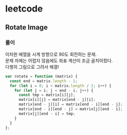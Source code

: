 # leetcode

## Rotate Image

### 풀이

이차원 배열을 시계 방향으로 90도 회전하는 문제.  
문제 자체는 어렵지 않음에도 좌표 계산이 조금 골치아팠다.  
다행히 그림으로 그려서 해결!

```js
var rotate = function (matrix) {
  const end = matrix.length - 1;
  for (let i = 0; i < matrix.length / 2; i++) {
    for (let j = i; j < end - i; j++) {
      const tmp = matrix[i][j];
      matrix[i][j] = matrix[end - j][i];
      matrix[end - j][i] = matrix[end - i][end - j];
      matrix[end - i][end - j] = matrix[j][end - i];
      matrix[j][end - i] = tmp;
    }
  }
};
```
